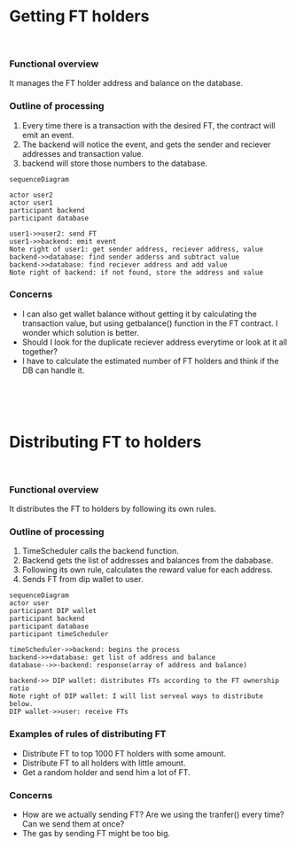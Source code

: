 # Getting FT holders
<br>

### Functional overview
It manages the FT holder address and balance on the database. 
<br>

### Outline of processing
1. Every time there is a transaction with the desired FT, the contract will emit an event.
2. The backend will notice the event, and gets the sender and reciever addresses and transaction value.
3. backend will store those numbers to the database.

```mermaid
sequenceDiagram

actor user2
actor user1
participant backend
participant database

user1->>user2: send FT
user1->>backend: emit event
Note right of user1: get sender address, reciever address, value 
backend->>database: find sender adderss and subtract value
backend->>database: find reciever address and add value
Note right of backend: if not found, store the address and value

````
### Concerns
* I can also get wallet balance without getting it by calculating the transaction value, but using getbalance() function in the FT contract. I wonder which solution is better.
* Should I look for the duplicate reciever address everytime or look at it all together?
* I have to calculate the estimated number of FT holders and think if the DB can handle it.

<br>
<br>

<br>

# Distributing FT to holders
<br>

### Functional overview
It distributes the FT to holders by following its own rules.
<br>
### Outline of processing
1. TimeScheduler calls the backend function.
1. Backend gets the list of addresses and balances from the dababase.
2. Following its own rule, calculates the reward value for each address.
3. Sends FT from dip wallet to user.

````mermaid
sequenceDiagram
actor user
participant DIP wallet
participant backend
participant database
participant timeScheduler

timeScheduler->>backend: begins the process
backend->>+database: get list of address and balance
database-->>-backend: response(array of address and balance)

backend->> DIP wallet: distributes FTs according to the FT ownership ratio
Note right of DIP wallet: I will list serveal ways to distribute below.
DIP wallet->>user: receive FTs

````

### Examples of rules of distributing FT
* Distribute FT to top 1000 FT holders with some amount.
* Distribute FT to all holders with little amount.
* Get a random holder and send him a lot of FT.

### Concerns
* How are we actually sending FT? Are we using the tranfer() every time? Can we send them at once?
* The gas by sending FT might be too big.
